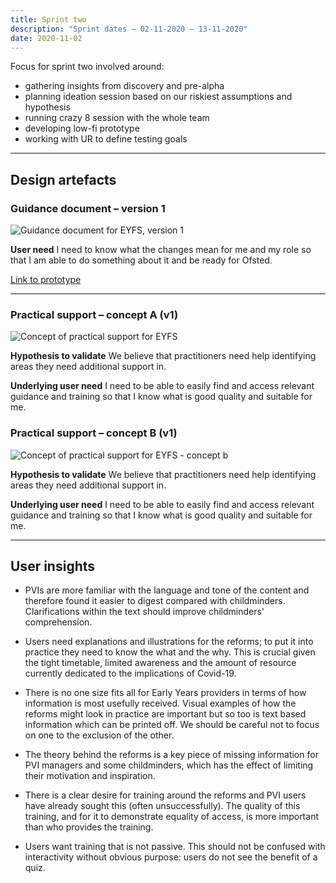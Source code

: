 ```yaml
---
title: Sprint two
description: "Sprint dates – 02-11-2020 — 13-11-2020"
date: 2020-11-02
---
```


Focus for sprint two involved around:

* gathering insights from discovery and pre-alpha
* planning ideation session based on our riskiest assumptions and hypothesis
* running crazy 8 session with the whole team
* developing low-fi prototype
* working with UR to define testing goals

<hr>

## Design artefacts

### Guidance document – version 1

![Guidance document for EYFS, version 1](/images/sprint-two/01-guidance-doc--v1.png)

**User need**
I need to know what the changes mean for me and my role so that I am able to do something about it and be ready for Ofsted.

[Link to prototype](https://eyfs-content.netlify.app/early-years/sprint-2/help-for-early-years-childcare-providers-v1/)

<hr>

### Practical support – concept A (v1)

![Concept of practical support for EYFS](/images/sprint-two/02-practical-support__concept-a--v1.png)


**Hypothesis to validate**
We believe that practitioners need help identifying areas they need additional support in.

**Underlying user need**
I need to be able to easily find and access relevant guidance and training so that I know what is good quality and suitable for me.

### Practical support – concept B (v1)

![Concept of practical support for EYFS - concept b](/images/sprint-two/03-practical-support__concept-b--v1.png)


**Hypothesis to validate**
We believe that practitioners need help identifying areas they need additional support in.

**Underlying user need**
I need to be able to easily find and access relevant guidance and training so that I know what is good quality and suitable for me.

<hr>

## User insights

-  PVIs are more familiar with the language and tone of the content and therefore found it easier to digest compared with childminders. Clarifications within the text should improve childminders' comprehension.

- Users need explanations and illustrations for the reforms; to put it into practice they need to know the what and the why. This is crucial given the tight timetable, limited awareness and the amount of resource currently dedicated to the implications of Covid-19.

- There is no one size fits all for Early Years providers in terms of how information is most usefully received. Visual examples of how the reforms might look in practice are important but so too is text based information which can be printed off. We should be careful not to focus on one to the exclusion of the other.

- The theory behind the reforms is a key piece of missing information for PVI managers and some childminders, which has the effect of limiting their motivation and inspiration.

- There is a clear desire for training around the reforms and PVI users have already sought this (often unsuccessfully). The quality of this training, and for it to demonstrate equality of access, is more important than who provides the training.

- Users want training that is not passive. This should not be confused with interactivity without obvious purpose: users do not see the benefit of a quiz.
